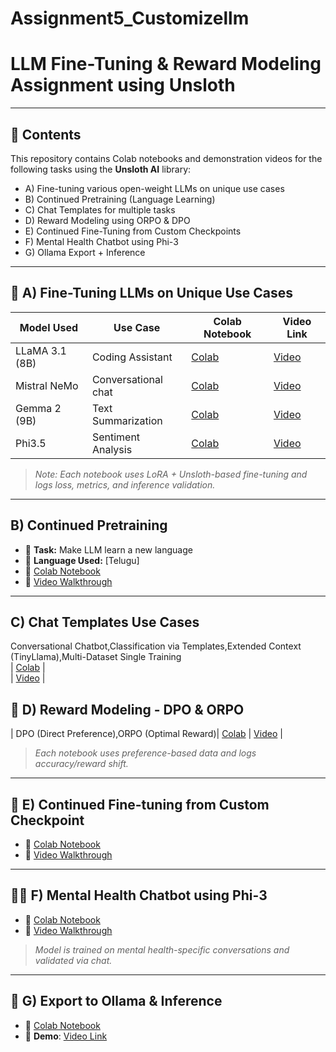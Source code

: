 # Assignment5_Customizellm

# LLM Fine-Tuning & Reward Modeling Assignment using Unsloth
---

## 📁 Contents

This repository contains Colab notebooks and demonstration videos for the following tasks using the **Unsloth AI** library:

- A) Fine-tuning various open-weight LLMs on unique use cases  
- B) Continued Pretraining (Language Learning)  
- C) Chat Templates for multiple tasks  
- D) Reward Modeling using ORPO & DPO  
- E) Continued Fine-Tuning from Custom Checkpoints  
- F) Mental Health Chatbot using Phi-3  
- G) Ollama Export + Inference  
---

## 🧩 A) Fine-Tuning LLMs on Unique Use Cases

| Model Used       | Use Case            | Colab Notebook | Video Link |
|------------------|---------------------|----------------|------------|
| LLaMA 3.1 (8B)   | Coding Assistant    | [Colab](https://colab.research.google.com/drive/1puHytPYl48lsiUywdddyeEbgI78azglt)     | [Video](https://youtu.be/g1GIxGEVRa0) |
| Mistral NeMo     | Conversational chat  | [Colab](https://colab.research.google.com/drive/1FPYlz8vdaGCHA-6vipkUzJDZQB9Bxe17#scrollTo=05ae6956)     | [Video](https://youtu.be/o-4VjLK0AFw) |
| Gemma 2 (9B)     | Text Summarization   | [Colab](https://colab.research.google.com/drive/1X3nYiYiZjdCMgBQ7SJGCaZeLVUqOwtz0)     | [Video](https://youtu.be/Lr6QMYuhTSI) |
| Phi3.5           | Sentiment Analysis   | [Colab](https://colab.research.google.com/drive/181ccUJMnpajYeQLkEpnB_ZSSfotSEm0A)     | [Video](https://youtu.be/-kF96GxwEfY) |

> *Note: Each notebook uses LoRA + Unsloth-based fine-tuning and logs loss, metrics, and inference validation.*

---

##  B) Continued Pretraining

- 🧾 **Task:** Make LLM learn a new language  
- 📘 **Language Used:** [Telugu]  
- 🔗 [Colab Notebook](https://colab.research.google.com/drive/1O-7G-kVvxNe1JUVLIc64Ejshv8kXdgRN#scrollTo=Ku1qNpnREwuM)  
- 🎥 [Video Walkthrough](https://youtu.be/AUyo8XFVEi4)

---

##  C) Chat Templates Use Cases

Conversational Chatbot,Classification via Templates,Extended Context (TinyLlama),Multi-Dataset Single Training   
| [Colab](https://colab.research.google.com/drive/1eHOZ3Cj1iPUanWyjcrl7m0LId4OB5UT9#scrollTo=W4mkSncb4ffZ) |   
| [Video]() |

## 🎯 D) Reward Modeling - DPO & ORPO
| DPO (Direct Preference),ORPO (Optimal Reward)| [Colab](https://colab.research.google.com/drive/1Au1iYaK3KwRzLphHnGqMJCMge-1q9pkW#scrollTo=CuIoybYmAiJE) | [Video]() |

> *Each notebook uses preference-based data and logs accuracy/reward shift.*

---

## 🧩 E) Continued Fine-tuning from Custom Checkpoint

- 🔗 [Colab Notebook]()  
- 🎥 [Video Walkthrough](#)

---

## 🧘‍♀️ F) Mental Health Chatbot using Phi-3

- 🔗 [Colab Notebook](https://colab.research.google.com/drive/1FpjjmWD3-HqQfWZQZaTEx4T0lvYJlBxs?usp=sharing)  
- 🎥 [Video Walkthrough](#)

> *Model is trained on mental health-specific conversations and validated via chat.*

---

## 🔁 G) Export to Ollama & Inference

- 🔗 [Colab Notebook](https://colab.research.google.com/drive/1Zdtd7VFTsho4WJESpELa8UoZqxDD2nIT#scrollTo=pCqnaKmlO1U9)   
- 🧪 **Demo**: [Video Link](https://youtu.be/IGkEYFOPjDk)
